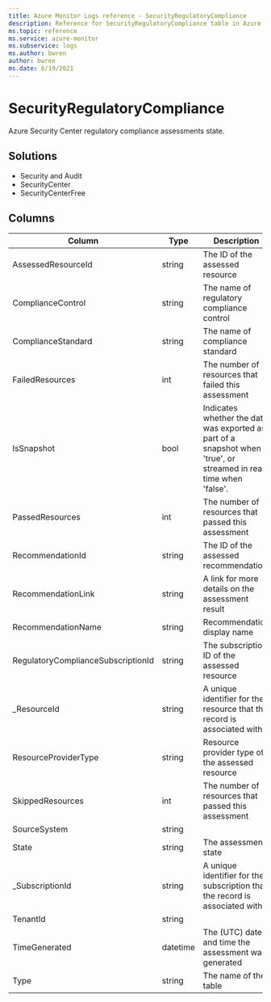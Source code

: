 ```yaml
---
title: Azure Monitor Logs reference - SecurityRegulatoryCompliance
description: Reference for SecurityRegulatoryCompliance table in Azure Monitor Logs.
ms.topic: reference
ms.service: azure-monitor
ms.subservice: logs
ms.author: bwren
author: bwren
ms.date: 8/19/2021
---
```


# SecurityRegulatoryCompliance

 Azure Security Center regulatory compliance assessments state.

## Solutions

- Security and Audit
- SecurityCenter
- SecurityCenterFree




## Columns

|Column|Type|Description|
|---|---|---|
|AssessedResourceId|string|The ID of the assessed resource|
|ComplianceControl|string|The name of regulatory compliance control|
|ComplianceStandard|string|The name of compliance standard|
|FailedResources|int|The number of resources that failed this assessment|
|IsSnapshot|bool|Indicates whether the data was exported as part of a snapshot when 'true', or streamed in real-time when 'false'.|
|PassedResources|int|The number of resources that passed this assessment|
|RecommendationId|string|The ID of the assessed recommendation|
|RecommendationLink|string|A link for more details on the assessment result|
|RecommendationName|string|Recommendation display name|
|RegulatoryComplianceSubscriptionId|string|The subscription ID of the assessed resource|
|_ResourceId|string|A unique identifier for the resource that the record is associated with|
|ResourceProviderType|string|Resource provider type of the assessed resource|
|SkippedResources|int|The number of resources that passed this assessment|
|SourceSystem|string||
|State|string|The assessment state|
|_SubscriptionId|string|A unique identifier for the subscription that the record is associated with|
|TenantId|string||
|TimeGenerated|datetime|The (UTC) date and time the assessment was generated|
|Type|string|The name of the table|
